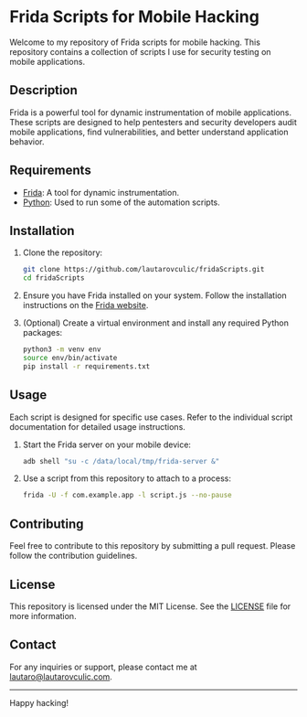 # Frida Scripts for Mobile Hacking

Welcome to my repository of Frida scripts for mobile hacking. This repository contains a collection of scripts I use for security testing on mobile applications.

## Description

Frida is a powerful tool for dynamic instrumentation of mobile applications. These scripts are designed to help pentesters and security developers audit mobile applications, find vulnerabilities, and better understand application behavior.

## Requirements

- [Frida](https://frida.re): A tool for dynamic instrumentation.
- [Python](https://www.python.org/): Used to run some of the automation scripts.

## Installation

1. Clone the repository:

    ```sh
    git clone https://github.com/lautarovculic/fridaScripts.git
    cd fridaScripts
    ```

2. Ensure you have Frida installed on your system. Follow the installation instructions on the [Frida website](https://frida.re/docs/installation/).

3. (Optional) Create a virtual environment and install any required Python packages:

    ```sh
    python3 -m venv env
    source env/bin/activate
    pip install -r requirements.txt
    ```

## Usage

Each script is designed for specific use cases. Refer to the individual script documentation for detailed usage instructions.

1. Start the Frida server on your mobile device:

    ```sh
    adb shell "su -c /data/local/tmp/frida-server &"
    ```

2. Use a script from this repository to attach to a process:

    ```sh
    frida -U -f com.example.app -l script.js --no-pause
    ```


## Contributing

Feel free to contribute to this repository by submitting a pull request. Please follow the contribution guidelines.

## License

This repository is licensed under the MIT License. See the [LICENSE](LICENSE) file for more information.

## Contact

For any inquiries or support, please contact me at [lautaro@lautarovculic.com](mailto:lautaro@lautarovculic.com).

---

Happy hacking!
